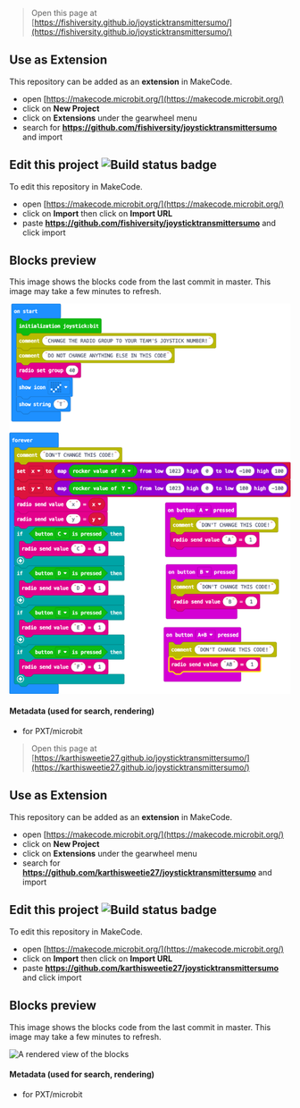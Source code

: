 
> Open this page at [https://fishiversity.github.io/joysticktransmittersumo/](https://fishiversity.github.io/joysticktransmittersumo/)

## Use as Extension

This repository can be added as an **extension** in MakeCode.

* open [https://makecode.microbit.org/](https://makecode.microbit.org/)
* click on **New Project**
* click on **Extensions** under the gearwheel menu
* search for **https://github.com/fishiversity/joysticktransmittersumo** and import

## Edit this project ![Build status badge](https://github.com/fishiversity/joysticktransmittersumo/workflows/MakeCode/badge.svg)

To edit this repository in MakeCode.

* open [https://makecode.microbit.org/](https://makecode.microbit.org/)
* click on **Import** then click on **Import URL**
* paste **https://github.com/fishiversity/joysticktransmittersumo** and click import

## Blocks preview

This image shows the blocks code from the last commit in master.
This image may take a few minutes to refresh.

![A rendered view of the blocks](https://github.com/fishiversity/joysticktransmittersumo/raw/master/.github/makecode/blocks.png)

#### Metadata (used for search, rendering)

* for PXT/microbit
<script src="https://makecode.com/gh-pages-embed.js"></script><script>makeCodeRender("{{ site.makecode.home_url }}", "{{ site.github.owner_name }}/{{ site.github.repository_name }}");</script>



> Open this page at [https://karthisweetie27.github.io/joysticktransmittersumo/](https://karthisweetie27.github.io/joysticktransmittersumo/)

## Use as Extension

This repository can be added as an **extension** in MakeCode.

* open [https://makecode.microbit.org/](https://makecode.microbit.org/)
* click on **New Project**
* click on **Extensions** under the gearwheel menu
* search for **https://github.com/karthisweetie27/joysticktransmittersumo** and import

## Edit this project ![Build status badge](https://github.com/karthisweetie27/joysticktransmittersumo/workflows/MakeCode/badge.svg)

To edit this repository in MakeCode.

* open [https://makecode.microbit.org/](https://makecode.microbit.org/)
* click on **Import** then click on **Import URL**
* paste **https://github.com/karthisweetie27/joysticktransmittersumo** and click import

## Blocks preview

This image shows the blocks code from the last commit in master.
This image may take a few minutes to refresh.

![A rendered view of the blocks](https://github.com/karthisweetie27/joysticktransmittersumo/raw/master/.github/makecode/blocks.png)

#### Metadata (used for search, rendering)

* for PXT/microbit
<script src="https://makecode.com/gh-pages-embed.js"></script><script>makeCodeRender("{{ site.makecode.home_url }}", "{{ site.github.owner_name }}/{{ site.github.repository_name }}");</script>
